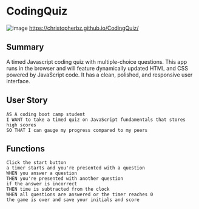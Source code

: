 # CodingQuiz
![image](https://user-images.githubusercontent.com/81110745/123533770-7a5f6500-d75b-11eb-9bb8-274f4cadef1b.png)
https://christopherbz.github.io/CodingQuiz/

## Summary

A timed Javascript coding quiz with multiple-choice questions. This app runs in the browser and will feature dynamically updated HTML and CSS powered by JavaScript code. It has a clean, polished, and responsive user interface. 

## User Story

```
AS A coding boot camp student
I WANT to take a timed quiz on JavaScript fundamentals that stores high scores
SO THAT I can gauge my progress compared to my peers
```

## Functions

```
Click the start button
a timer starts and you're presented with a question
WHEN you answer a question
THEN you're presented with another question
if the answer is incorrect
THEN time is subtracted from the clock
WHEN all questions are answered or the timer reaches 0
the game is over and save your initials and score
```

